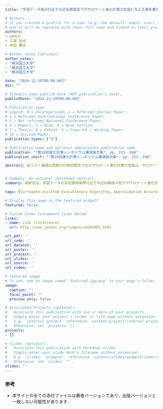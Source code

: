 ```yaml
---
title: "学習データ端点付近での近似精度低下がサロゲート進化計算の性能に与える悪影響の分析とその抑制"

# Authors
# If you created a profile for a user (e.g. the default `admin` user), write the username (folder name) here 
# and it will be replaced with their full name and linked to their profile.
authors:
- admin
- 三浦 岳也
- 中田 雅也

# Author notes (optional)
author_notes:
- "横浜国立大学"
- "横浜国立大学"
- "横浜国立大学"

date: "2024-12-20T00:00:00Z"
doi: ""

# Schedule page publish date (NOT publication's date).
publishDate: "2024-12-20T00:00:00Z"

# Publication type.
# Legend: 0 = Uncategorized; 1 = Refereed Journal Paper;
# 2 = Refereed International Conference Paper;
# 3 = Not refereed National Conference Paper;
# 4 = Report; 5 = Book; 6 = Book section;
# 7 = Thesis; 8 = Patent; 9 = Preprint / Working Paper;
# 10 = Invited Paper;
publication_types: ["3"]

# Publication name and optional abbreviated publication name.
publication: "*第18回進化計算シンポジウム講演論文集*, pp. 233--240"
publication_short: "*第18回進化計算シンポジウム講演論文集*, pp. 233--240"

abstract: 高コスト最適化問題の代表的解法であるサロゲート進化計算の性能は，サロゲートの性能に依存するため，これを適切に管理する必要がある．既存の多くのサロゲート進化計算は，目的関数を近似するサロゲートを構築し，学習データの存在する範囲，つまり各決定変数の最小値から最大値で定義される領域を進化計算で探索する．しかしながら，一般に，領域の境界付近では，応答する学習データ点数の少なさゆえに，サロゲートの近似精度が低下する．そのため，境界付近での近似精度が低いサロゲートにより，解探索が誤った方向に促される可能性がある．そこで本研究は，この境界付近での近似精度の低下がサロゲート進化計算に与える影響を分析し，その抑制方法を検討する．具体的には，サロゲートを構築した後に，探索範囲を制限することで，近似精度が高い領域でのみ探索して最適化性能を向上できるかを調査する．対照実験として，探索範囲を変えない場合，拡張させた場合も検討し，傾向がサロゲートの学習データ・使用する機械学習モデル・使用する進化計算に依存せず普遍的であるかを調査する．また，既存のサロゲート進化計算や実問題でも幅広く検証する．


# Summary. An optional shortened abstract.
summary: 本研究は，学習データの存在領域境界付近での近似精度の低下がサロゲート進化計算に与える影響を分析し，その抑制方法を検討する．

tags: [Surrogate-assisted Evolutionary Algorithm, Approximation Accuracy, Training Data Boundary, Radial Basis Function Network, Gaussian Process, Differential Evolution, Particle Swarm Optimization]

# Display this page in the Featured widget?
featured: false

# Custom links (uncomment lines below)
links:
- name: Link (Conference)
  url: http://www.jpnsec.org/symposium202403.html

url_pdf: ''
url_code: ''
url_dataset: ''
url_poster: ''
url_project: ''
url_slides: ''
url_source: ''
url_video: ''

# Featured image
# To use, add an image named `featured.jpg/png` to your page's folder. 
image:
  caption: ""
  focal_point: ""
  preview_only: false

# Associated Projects (optional).
#   Associate this publication with one or more of your projects.
#   Simply enter your project's folder or file name without extension.
#   E.g. `internal-project` references `content/project/internal-project/index.md`.
#   Otherwise, set `projects: []`.
projects:
- []

# Slides (optional).
#   Associate this publication with Markdown slides.
#   Simply enter your slide deck's filename without extension.
#   E.g. `slides: "example"` references `content/slides/example/index.md`.
#   Otherwise, set `slides: ""`.
slides: ""
---
```



### 参考

- 本サイトの全ての添付ファイルは著者バージョンであり，出版バージョンと一致しない可能性があります．
